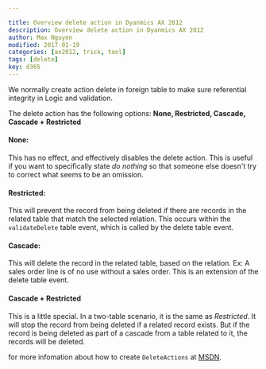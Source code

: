 ```yaml
---

title: Overview delete action in Dyanmics AX 2012
description: Overview delete action in Dyanmics AX 2012
author: Max Nguyen
modified: 2017-01-19
categories: [ax2012, trick, tool]
tags: [delete]
key: d365
---
```


We normally create action delete in foreign table to make sure referential integrity in Logic and validation.

The delete action has the following options: **None, Restricted, Cascade, Cascade + Restricted**

<!-- more -->

#### None:

This has no effect, and effectively disables the delete action. This is useful if you want to specifically state *do nothing* so that someone else doesn't try to correct what seems to be an omission.

#### Restricted:

This will prevent the record from being deleted if there are records in the related table that match the selected relation. This occurs within the `validateDelete` table event, which is called by the delete table event.

#### Cascade:

This will delete the record in the related table, based on the relation. Ex: A sales order line is of no use without a sales order. This is an extension of the delete table event.

#### Cascade + Restricted

This is a little special. In a two-table scenario, it is the same as *Restricted*. It will stop the record from being deleted if a related record exists. But if the record is being deleted as part of a cascade from a table related to it, the records will be deleted.

for more infomation about how to create `DeleteActions` at [MSDN](http://msdn.microsoft.com/enus/library/bb315018.aspx).